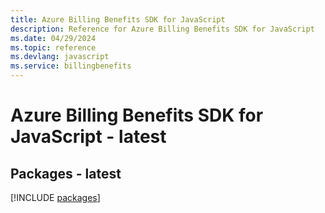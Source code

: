 ```yaml
---
title: Azure Billing Benefits SDK for JavaScript
description: Reference for Azure Billing Benefits SDK for JavaScript
ms.date: 04/29/2024
ms.topic: reference
ms.devlang: javascript
ms.service: billingbenefits
---
```

# Azure Billing Benefits SDK for JavaScript - latest
## Packages - latest
[!INCLUDE [packages](billing-benefits-index.md)]